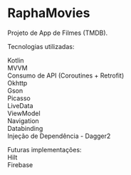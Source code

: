 # RaphaMovies


Projeto de App de Filmes (TMDB).

Tecnologias utilizadas:

Kotlin<br>
MVVM <br> 
Consumo de API (Coroutines + Retrofit)<br>
Okhttp<br>
Gson<br>
Picasso<br>
LiveData<br>
ViewModel<br>
Navigation<br>
Databinding<br>
Injeção de Dependência - Dagger2<br>

Futuras implementações: <br>
Hilt<br>
Firebase<br>







